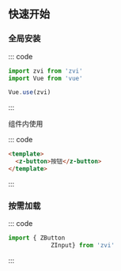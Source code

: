 ## 快速开始

### 全局安装

::: code
```js
import zvi from 'zvi'
import Vue from 'vue'

Vue.use(zvi)
```
:::

组件内使用

::: code
```html
<template>
  <z-button>按钮</z-button>
</template>
```
:::

### 按需加载
::: code
```js
import { ZButton 
            ZInput} from 'zvi'
```
:::
